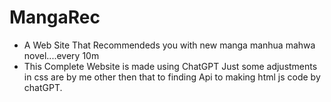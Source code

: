 # MangaRec
- A Web Site That Recommendeds you with new manga manhua mahwa novel....every 10m
- This Complete Website is made using ChatGPT Just some adjustments in css are by me other then that to finding Api to making html js code by chatGPT.
